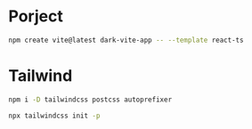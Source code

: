 # Porject

```bash
npm create vite@latest dark-vite-app -- --template react-ts
```

# Tailwind

```bash
npm i -D tailwindcss postcss autoprefixer
```

```bash
npx tailwindcss init -p
```
